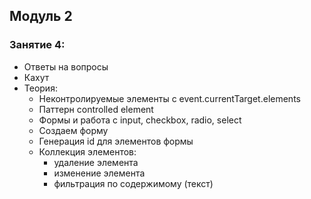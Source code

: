 ## Модуль 2

### Занятие 4:

- Ответы на вопросы
- Кахут
- Теория:
  - Неконтролируемые элементы с event.currentTarget.elements
  - Паттерн controlled element
  - Формы и работа с input, checkbox, radio, select
  - Создаем форму
  - Генерация id для элементов формы
  - Коллекция элементов:
    - удаление элемента
    - изменение элемента
    - фильтрация по содержимому (текст)
